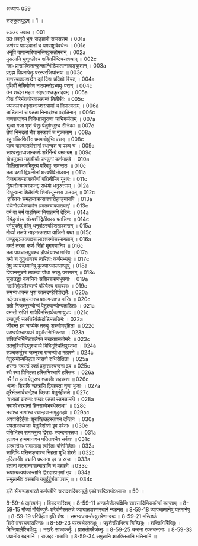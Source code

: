 अध्यायः 059

सङ्कुलयुद्धम् ॥ 1 ॥

सञ्जय उवाच ।	001  
ततः प्रववृते भूयः सङ्ग्रामो राजसत्तम ।	001a  
कर्णस्य पाण्डवानां च यमराष्ट्रविवर्धनः ॥	001c  
धनूंषि बाणान्परिघानसिपट्टसतोमरान् ।	002a  
मुसलानि भुशुण्डीश्च शक्तिरिष्टिपरश्वथान् ॥	002c  
गदाः प्रासाञ्शितान्कुन्तान्भिंडिपालान्महाङ्कुशान् ।	003a  
प्रगृह्य क्षिप्रमापेतुः परस्परजिघांसया ॥	003c   
बाणज्यातलशब्देन द्यां दिशः प्रदिशो वियत् ।	004a  
पृथिवीं नेमिघोषेण नादयन्तोऽभ्ययुः परान् ॥	004c  
तेन शब्देन महता संहृष्टाश्चक्रुराहवम् ।	005a  
वीरा वीरैर्महाघोरकलहान्तं तितीर्षवः ॥	005c  
ज्यातलत्रधनुःशब्दाञ्शस्त्राणां च निपात्यताम् ।	006a  
ताडितानां च पतता निनादांश्च पदातिनाम् ॥	006c  
बाणशब्दांश्च विविधाञ्शूराणां चाभिगर्जताम् ।	007a  
श्रुत्वा गजा भृशं त्रेसुः पेतुर्मम्लुश्च सैनिकाः ॥	007c  
तेषां निनदतां चैव शस्त्रवर्षं च मुञ्चताम् ।	008a  
बहूनाधिरथिर्वीरः प्रममाथेषुभिः परान् ॥	008c  
पञ्च पाञ्चालवीराणां रथान्दश च पञ्च च ।	009a  
साश्वसूतध्वजान्कर्णः शरैर्निन्ये यमक्षयम् ॥	009c  
योधमुख्या महावीर्याः पाण्डूनां कर्णमाहवे । 	010a  
शिक्षितास्तमभिद्रुत्य परिवव्रुः समन्ततः ॥	010c  
ततः कर्णो द्विषत्सेनां शरवर्षैर्विलोडयन् ।	011a  
विजगाहाण्डजाकीर्णां पद्मिनीमिव यूथपः ॥	011c  
द्विषत्सैन्यमवस्कन्द्य राधेयो धनुरुत्तमम् ।	012a  
विधुन्वानः शितैर्बाणैः शिरांस्युन्मथ्य पातयत् ॥	012c  
\'हस्तिनः समहामात्रान्साश्वारोहान्हयानपि ।	013a  
रथिनोऽप्येकबाणेन भ्रमतश्चावपातयत्\' ॥	013c  
वर्म वा चर्म वाऽश्रित्य निपातमपि देहिनः ।	014a  
विषेहुर्नास्य संस्पर्शं द्वितीयस्य पतत्त्रिणः ॥	014c  
वर्मयुक्तेषु देहेषु धनुषोऽस्यञ्शिताञ्शरान् ।	015a  
मौर्व्या तलत्रे न्यहनत्कशया वाजिनो यथा ॥	015c  
पाण्डुसृञ्जयपाञ्चालाञ्शरगोचरमागतान् ।	016a  
ममर्द तरसा कर्णः सिंहो मृगगणानिव ॥	016c  
ततः पाञ्चालपुत्रश्च द्रौपदेयाश्च मारिष ।	017a  
यमौ च युयुधानश्च त्वरिताः कर्णमभ्ययुः ॥	017c  
तेषु व्यायच्छमानेषु कुरुपाञ्चालपाण्डुषु ।	018a  
प्रियानसून्रणे त्यक्त्वा योधा जघ्नुः परस्परम् ॥	018c  
सुसन्नद्धाः कवचिनः सशिरस्त्राणभूषणाः ।	019a  
गदाभिर्मुसलैश्चान्ये परिघैश्च महाबलाः ॥	019c  
समभ्यधावन्त भृशं कालदण्डैरिवोद्यतैः ।	020a  
नर्दन्तश्चाह्वयन्तश्च प्रवल्गन्तश्च मारिष ॥	020c  
ततो निजघ्नुरन्योन्यं पेतुश्चान्योन्यताडिताः ।	021a  
वमन्तो रुधिरं गात्रैर्विमस्तिष्केक्षणायुधाः ॥	021c  
दन्तपूर्णैः सरुधिरैर्वक्रैर्दाडिमसन्निभैः ।	022a  
जीवन्त इव चाप्येके तस्थुः शस्त्रौघबृंहिताः ॥	022c  
परश्वथैश्चाप्यपरे पट्टसैरसिभिस्तथा ।	023a  
शक्तिभिर्भिण्डिपालैश्च नखरप्रासतोमरैः ॥	023c  
ततक्षुश्चिच्छिदुश्चान्ये बिभिदुश्चिक्षिपुस्तथा ।	024a  
सञ्चकर्तुश्च जघ्नुश्च राजन्योधा महारणे ॥	024c  
पेतुरन्योन्यनिहता व्यसवो रुधिरोक्षिताः ।	025a  
क्षरन्तः स्वरसं रक्तं प्रकृत्ताश्चन्दना इव ॥	025c  
रथै रथा विनिहता हस्तिभिश्चापि हस्तिनः ।	026a  
नरैर्नरा हताः पेतुरश्वाश्चाश्वैः सहस्रशः ॥	026c  
ध्वजाः शिरांसि च्छत्राणि द्विपहस्ता नृणां भुजाः ।	027a  
क्षुरैर्भल्लार्धचन्द्रैश्च च्छिन्नाः पेतुर्महीतले ॥	027c  
\'वध्यतां दारुणाः शब्दाः पततां स्तनतामपि ।		028a  
नराश्वेभरथानां हिनराश्वेभरथैस्तथा\' ॥	028c  
नरांश्च नागांश्च रथान्हयान्ममृदुराहवे ॥	029ac  
अश्वारोहैर्हताः शूराश्छिन्नहस्ताश्च दन्तिनः ।	030a  
सपताकाध्वजाः पेतुर्विशीर्णा इव पर्वताः ॥	030c  
पत्तिभिश्च समाप्लुत्य द्विरदाः स्यन्दनास्तथा ।	031a  
हताश्च हन्यमानाश्च पतिताश्चैव सर्वशः ॥	031c  
अश्वारोहाः समासाद्य त्वरिताः पत्तिभिर्हताः ।	032a  
सादिभिः पत्तिसङ्घाश्च निहता युधि शेरते ॥	032c  
मृदितानीव पद्मानि प्रम्लाना इव च स्रजः ।	033a  
हतानां वदनान्यासन्गात्राणि च महाहवे ॥	033c  
रूपाण्यत्यर्थकान्तानि द्विरदाश्वनृणां नृप ।	034a  
समुन्नानीव वस्त्राणि ययुर्दुर्दुर्शतां पराम् ॥ ॥	034c  

इति श्रीमन्महाभारते कर्णपर्वणि सप्तदशदिवसयुद्धे एकोनषष्टितमोऽध्यायः ॥ 59 ॥

8-59-4 द्यांस्वर्गम् । वियदन्तरिक्षम् ॥ 8-59-11 अण्डजैर्जलपक्षिभिः सारसादिभिराकीर्णां व्याप्ताम् ॥ 8-59-15 मौर्व्या मौर्वीच्युतैः शरैर्बाणैस्तलत्रे ज्याघातवारणस्थाने न्यहनत् ॥ 8-59-18 व्यायच्छमानेषु यतमानेषु ॥ 8-59-19 परिघैर्हता इति शेषः । समभ्यधावन्तेत्युत्तरेणान्वयः ॥ 8-59-21 मस्तिष्कं शिरोभागस्थमांसपिण्डः ॥ 8-59-23 परश्वथैस्ततक्षुः । पट्टशैरसिभिश्च चिच्छिदुः । शक्तिभिर्बिभिदुः । भिन्दिपालैश्चिक्षिपुः । नखरैः सञ्चकर्तुः । प्रासतोमरैर्जघ्नुः ॥ 8-59-25 चन्दना रक्तचन्दनाः ॥ 8-59-33 पद्मानीव बदनानि । स्रजइव गात्राणि ॥ 8-59-34 समुन्नानि क्षारक्लिन्नानि मलिनानि ॥
